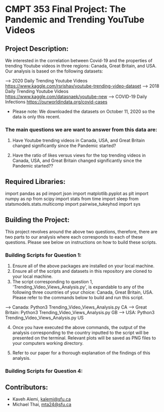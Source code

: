 # CMPT 353 Final Project: The Pandemic and Trending YouTube Videos

## Project Description: 
We interested in the correlation between Covid-19 and the properties of trending Youtube videos in three regions: Canada, Great Britain, and USA. Our analysis is based on the following datasets:

--> 2020 Daily Trending Youtube Videos      https://www.kaggle.com/rsrishav/youtube-trending-video-dataset
--> 2018 Daily Trending Youtube Videos      https://www.kaggle.com/datasnaek/youtube-new
--> COVID-19 Daily Infections               https://ourworldindata.org/covid-cases

* Please note: We downloaded the datasets on October 11, 2020 so the data is only this recent.

### The main questions we are want to answer from this data are:

1. Have Youtube trending videos in Canada, USA, and Great Britain changed significantly since the Pandemic started?

2. Have the ratio of likes versus views for the top trending videos in Canada, USA, and Great Britain changed significantly since the Pandemic started??


## Required Libraries: 
import pandas as pd
import json
import matplotlib.pyplot as plt
import numpy as np
from scipy import stats
from time import sleep
from statsmodels.stats.multicomp import pairwise_tukeyhsd
import sys


## Building the Project: 
This project revolves around the above two questions, therefore, there are two parts to our analysis where each corresponds to each of these questions. Please see below on instructions on how to build these scripts.

### Building Scripts for Question 1:

1) Ensure all of the above packages are installed on your local machine.
2) Ensure all of the scripts and datasets in this repository are cloned to your local machine.
3) The script corresponding to question 1, 'Trending_Video_Views_Analysis.py', is expandable to any of the following three countries of your choice: Canada, Great Britain, USA. Please refer to the commands below to build and run this script.

--> Canada: Python3 Trending_Video_Views_Analysis.py CA
--> Great Britain: Python3 Trending_Video_Views_Analysis.py GB
--> USA: Python3 Trending_Video_Views_Analysis.py US

4) Once you have executed the above commands, the output of the analysis corresponding to the country inputted to the script will be presented on the terminal. Relevant plots will be saved as PNG files to your computers working directory.

5) Refer to our paper for a thorough explanation of the findings of this analysis.

### Building Scripts for Question 4:


## Contributors:
- Kaveh Alemi, kalemi@sfu.ca
- Michael Thai, mta24@sfu.ca